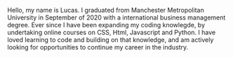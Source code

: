 Hello, my name is Lucas. 
I graduated from Manchester Metropolitan University in September of 2020 with a international business management degree. Ever since I have been expanding my coding knowlegde, by undertaking online courses on CSS, Html, Javascript and Python. I have loved learning to code and building on that knowledge, and am actively looking for opportunities to continue my career in the industry. 


